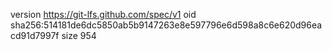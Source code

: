 version https://git-lfs.github.com/spec/v1
oid sha256:514181de6dc5850ab5b9147263e8e597796e6d598a8c6e620d96eacd91d7997f
size 954
